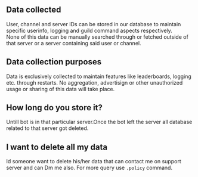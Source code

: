 ## Data collected
User, channel and server IDs can be stored in our database to maintain specific userinfo, logging and guild command aspects respectively.  
None of this data can be manually searched through or fetched outside of that server or a server containing said user or channel.

## Data collection purposes
Data is exclusively collected to maintain features like leaderboards, logging etc. through restarts. No aggregation, advertisign or other unauthorized usage or sharing of this data will take place.

## How long do you store it?
Untill bot is in that particular server.Once the bot left the server all database related to that server got deleted.

## I want to delete all my data
Id someone want to delete his/her data that can contact me on support server and can Dm me also. For more query use `.policy` command.
